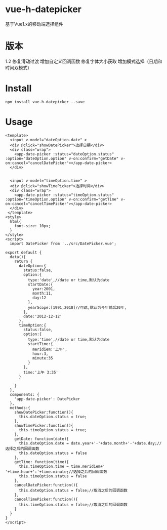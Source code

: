 # vue-h-datepicker
基于Vue1.x的移动端选择组件

# 版本
1.2
 修复滑动过渡
 增加自定义回调函数
 修复字体大小获取
 增加模式选择（日期和时间双模式）

# Install
    npm install vue-h-datepicker --save

# Usage

    <template>
      <input v-model="dateOption.date" >
      <div @click="showDatePicker">选择日期</div>
      <div class="wrap">
        <app-date-picker :status="dateOption.status" :option="dateOption.option" v-on:confirm="getDate" v-on:cancel="cancelDatePicker"></app-date-picker>
      </div>


      <input v-model="timeOption.time" >
      <div @click="showTimePicker">选择时间</div>
      <div class="wrap">
        <app-date-picker :status="timeOption.status" :option="timeOption.option" v-on:confirm="getTime" v-on:cancel="cancelTimePicker"></app-date-picker>
      </div>
     </template>
    <style>
      html{
        font-size: 10px;
      }
    </style>
    <script>
      import DatePicker from '../src/DatePicker.vue';

    export default {
      data(){
        return {
          dateOption:{
            status:false,
            option:{
              type:'date',//date or time,默认为date
              startDate:{
                year:2001,
                month:11,
                day:12
              },
              yearScope:[1991,2018]//可选,默认为今年前后20年,
            },
            date:'2012-12-12'
          },
          timeOption:{
            status:false,
            option:{
              type:'time',//date or time,默认为date
              startTime:{
                meridiem:'上午',
                hour:3,
                minute:35
              }
            },
            time:'上午 3:35'
          }

        }
      },
      components: {
        'app-date-picker': DatePicker
      },
      methods:{
        showDatePicker:function(){
          this.dateOption.status = true;
        },
        showTimePicker:function(){
          this.timeOption.status = true;
        },
        getDate: function(date){
          this.dateOption.date = date.year+'-'+date.month+'-'+date.day;//选择之后的回调函数
          this.dateOption.status = false
        },
        getTime: function(time){
          this.timeOption.time = time.meridiem+' '+time.hour+':'+time.minute;//选择之后的回调函数
          this.timeOption.status = false
        },
        cancelDatePicker:function(){
          this.dateOption.status = false;//取消之后的回调函数
        },
        cancelTimePicker:function(){
          this.timeOption.status = false;//取消之后的回调函数
        }
      }
    }
    </script>

